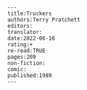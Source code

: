 
    ---
    title:Truckers
    authors:Terry Pratchett
    editors:
    translator:
    date:2022-06-16
    rating:+
    re-read:TRUE
    pages:209
    non-fiction:
    comic:
    published:1989
    ---

    